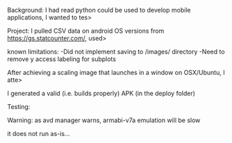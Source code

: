 Background:
I had read python could be used to develop mobile applications, I wanted to tes>

Project:
I pulled CSV data on android OS versions from https://gs.statcounter.com/, used>

known limitations:
-Did not implement saving to /images/ directory
-Need to remove y access labeling for subplots 

After achieving a scaling image that launches in a window on OSX/Ubuntu, I atte>

I generated a valid (i.e. builds properly) APK (in the deploy folder)

Testing:

Warning: as avd manager warns, armabi-v7a emulation will be slow  

it does not run as-is...
